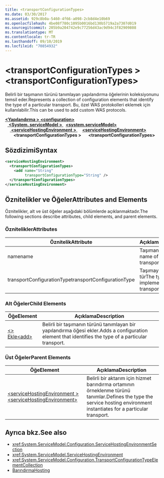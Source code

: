 ```yaml
---
title: <transportConfigurationTypes>
ms.date: 03/30/2017
ms.assetid: 929c8b0a-5460-4f66-a098-2cb8d4e10b69
ms.openlocfilehash: 4be08f780c1095b0016bd130b5719a2a7307d019
ms.sourcegitcommit: 205b9a204742e9c77256d43ac9d94c3f82909808
ms.translationtype: MT
ms.contentlocale: tr-TR
ms.lasthandoff: 09/10/2019
ms.locfileid: "70854932"
---
```

# <a name="transportconfigurationtypes"></a><span data-ttu-id="60aeb-101">\<transportConfigurationTypes ></span><span class="sxs-lookup"><span data-stu-id="60aeb-101">\<transportConfigurationTypes></span></span>
<span data-ttu-id="60aeb-102">Belirli bir taşımanın türünü tanımlayan yapılandırma öğelerinin koleksiyonunu temsil eder.</span><span class="sxs-lookup"><span data-stu-id="60aeb-102">Represents a collection of configuration elements that identify the type of a particular transport.</span></span> <span data-ttu-id="60aeb-103">Bu, özel WAS protokolleri eklemek için kullanılabilir.</span><span class="sxs-lookup"><span data-stu-id="60aeb-103">This can be used to add custom WAS protocols.</span></span>  
  
<span data-ttu-id="60aeb-104">[ **\<Yapılandırma >** ](../configuration-element.md)</span><span class="sxs-lookup"><span data-stu-id="60aeb-104">[**\<configuration>**](../configuration-element.md)</span></span>\
<span data-ttu-id="60aeb-105">&nbsp;&nbsp;[ **\<System. serviceModel >** ](system-servicemodel.md)</span><span class="sxs-lookup"><span data-stu-id="60aeb-105">&nbsp;&nbsp;[**\<system.serviceModel>**](system-servicemodel.md)</span></span>\
<span data-ttu-id="60aeb-106">&nbsp;&nbsp;&nbsp;&nbsp;[ **\<serviceHostingEnvironment >** ](servicehostingenvironment.md)</span><span class="sxs-lookup"><span data-stu-id="60aeb-106">&nbsp;&nbsp;&nbsp;&nbsp;[**\<serviceHostingEnvironment>**](servicehostingenvironment.md)</span></span>\
<span data-ttu-id="60aeb-107">&nbsp;&nbsp;&nbsp;&nbsp;&nbsp;&nbsp; **\<transportConfigurationTypes >**</span><span class="sxs-lookup"><span data-stu-id="60aeb-107">&nbsp;&nbsp;&nbsp;&nbsp;&nbsp;&nbsp;**\<transportConfigurationTypes>**</span></span>  
  
## <a name="syntax"></a><span data-ttu-id="60aeb-108">Sözdizimi</span><span class="sxs-lookup"><span data-stu-id="60aeb-108">Syntax</span></span>  
  
```xml  
<serviceHostingEnvironment>
  <transportConfigurationTypes>
    <add name="String"
         transportConfigurationType="String" />
  </transportConfigurationTypes>
</serviceHostingEnvironment>
```  
  
## <a name="attributes-and-elements"></a><span data-ttu-id="60aeb-109">Öznitelikler ve Öğeler</span><span class="sxs-lookup"><span data-stu-id="60aeb-109">Attributes and Elements</span></span>  
 <span data-ttu-id="60aeb-110">Öznitelikler, alt ve üst öğeler aşağıdaki bölümlerde açıklanmaktadır.</span><span class="sxs-lookup"><span data-stu-id="60aeb-110">The following sections describe attributes, child elements, and parent elements.</span></span>  
  
### <a name="attributes"></a><span data-ttu-id="60aeb-111">Öznitelikler</span><span class="sxs-lookup"><span data-stu-id="60aeb-111">Attributes</span></span>  
  
|<span data-ttu-id="60aeb-112">Öznitelik</span><span class="sxs-lookup"><span data-stu-id="60aeb-112">Attribute</span></span>|<span data-ttu-id="60aeb-113">Açıklama</span><span class="sxs-lookup"><span data-stu-id="60aeb-113">Description</span></span>|  
|---------------|-----------------|  
|<span data-ttu-id="60aeb-114">name</span><span class="sxs-lookup"><span data-stu-id="60aeb-114">name</span></span>|<span data-ttu-id="60aeb-115">Taşımanın adı</span><span class="sxs-lookup"><span data-stu-id="60aeb-115">The name of the transport</span></span>|  
|<span data-ttu-id="60aeb-116">transportConfigurationType</span><span class="sxs-lookup"><span data-stu-id="60aeb-116">transportConfigurationType</span></span>|<span data-ttu-id="60aeb-117">Taşımayı uygulayan tür</span><span class="sxs-lookup"><span data-stu-id="60aeb-117">The type that implements the transport</span></span>|  
  
### <a name="child-elements"></a><span data-ttu-id="60aeb-118">Alt Öğeler</span><span class="sxs-lookup"><span data-stu-id="60aeb-118">Child Elements</span></span>  
  
|<span data-ttu-id="60aeb-119">Öğe</span><span class="sxs-lookup"><span data-stu-id="60aeb-119">Element</span></span>|<span data-ttu-id="60aeb-120">Açıklama</span><span class="sxs-lookup"><span data-stu-id="60aeb-120">Description</span></span>|  
|-------------|-----------------|  
|[<span data-ttu-id="60aeb-121">\<> Ekle</span><span class="sxs-lookup"><span data-stu-id="60aeb-121">\<add></span></span>](add-of-transportconfigurationtype.md)|<span data-ttu-id="60aeb-122">Belirli bir taşımanın türünü tanımlayan bir yapılandırma öğesi ekler.</span><span class="sxs-lookup"><span data-stu-id="60aeb-122">Adds a configuration element that identifies the type of a particular transport.</span></span>|  
  
### <a name="parent-elements"></a><span data-ttu-id="60aeb-123">Üst Öğeler</span><span class="sxs-lookup"><span data-stu-id="60aeb-123">Parent Elements</span></span>  
  
|<span data-ttu-id="60aeb-124">Öğe</span><span class="sxs-lookup"><span data-stu-id="60aeb-124">Element</span></span>|<span data-ttu-id="60aeb-125">Açıklama</span><span class="sxs-lookup"><span data-stu-id="60aeb-125">Description</span></span>|  
|-------------|-----------------|  
|[<span data-ttu-id="60aeb-126">\<serviceHostingEnvironment ></span><span class="sxs-lookup"><span data-stu-id="60aeb-126">\<serviceHostingEnvironment></span></span>](servicehostingenvironment.md)|<span data-ttu-id="60aeb-127">Belirli bir aktarım için hizmet barındırma ortamının örneklenme türünü tanımlar.</span><span class="sxs-lookup"><span data-stu-id="60aeb-127">Defines the type the service hosting environment instantiates for a particular transport.</span></span>|  
  
## <a name="see-also"></a><span data-ttu-id="60aeb-128">Ayrıca bkz.</span><span class="sxs-lookup"><span data-stu-id="60aeb-128">See also</span></span>

- <xref:System.ServiceModel.Configuration.ServiceHostingEnvironmentSection>
- <xref:System.ServiceModel.ServiceHostingEnvironment>
- <xref:System.ServiceModel.Configuration.TransportConfigurationTypeElementCollection>
- [<span data-ttu-id="60aeb-129">Barındırma</span><span class="sxs-lookup"><span data-stu-id="60aeb-129">Hosting</span></span>](../../../wcf/feature-details/hosting.md)
